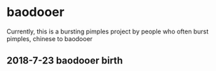 # baodooer
Currently, this is a bursting pimples project by people who often burst pimples, chinese to baodooer

## 2018-7-23 baodooer birth
